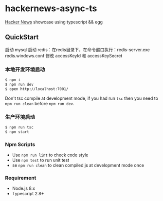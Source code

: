 # hackernews-async-ts

[Hacker News](https://news.ycombinator.com/) showcase using typescript && egg

## QuickStart

启动 mysql
启动 redis：在redis目录下，在命令窗口执行：redis-server.exe redis.windows.conf
修改 accessKeyId 和 accessKeySecret


### 本地开发环境启动

```bash
$ npm i
$ npm run dev
$ open http://localhost:7001/
```

Don't tsc compile at development mode, if you had run `tsc` then you need to `npm run clean` before `npm run dev`.

### 生产环境启动

```bash
$ npm run tsc
$ npm start
```

### Npm Scripts

- Use `npm run lint` to check code style
- Use `npm test` to run unit test
- se `npm run clean` to clean compiled js at development mode once

### Requirement

- Node.js 8.x
- Typescript 2.8+
